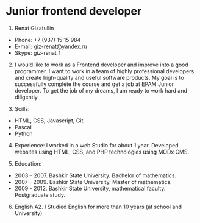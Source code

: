 # Junior frontend developer
1. Renat Gizatullin

* Phone: +7 (937) 15 15 984
* E-mail: giz-renat@yandex.ru
* Skype: giz-renat_1

2. I would like to work as a Frontend developer and improve into a good programmer. I want to work in a team of highly professional developers and create high-quality and useful software products. My goal is to successfully complete the course and get a job at EPAM Junior developer. To get the job of my dreams, I am ready to work hard and diligently.

3. Scills:
* HTML, CSS, Javascript, Git
* Pascal
* Python

4. Experience:
I worked in a web Studio for about 1 year. Developed websites using HTML, CSS, and PHP technologies using MODx CMS. 

5.  Education:
* 2003 – 2007. Bashkir State University. Bachelor of mathematics.
* 2007 - 2009. Bashkir State University. Master of mathematics.
* 2009 - 2012. Bashkir State University, mathematical faculty. Postgraduate study.

6. English A2. 
I Studied English for more than 10 years (at school and University)
